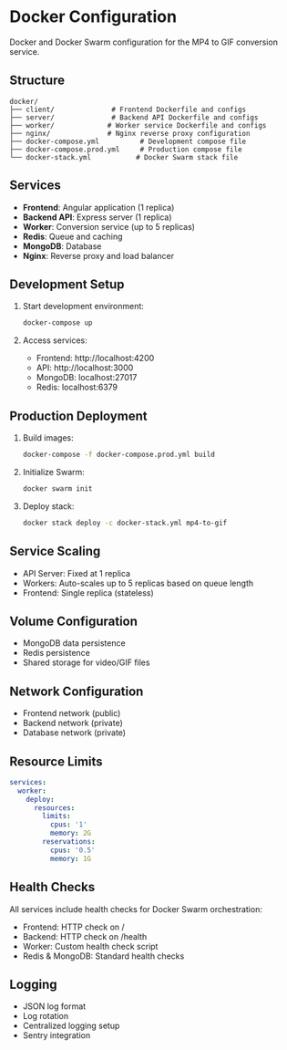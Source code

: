# Docker Configuration

Docker and Docker Swarm configuration for the MP4 to GIF conversion service.

## Structure

```
docker/
├── client/              # Frontend Dockerfile and configs
├── server/              # Backend API Dockerfile and configs
├── worker/             # Worker service Dockerfile and configs
├── nginx/              # Nginx reverse proxy configuration
├── docker-compose.yml          # Development compose file
├── docker-compose.prod.yml     # Production compose file
└── docker-stack.yml           # Docker Swarm stack file
```

## Services

- **Frontend**: Angular application (1 replica)
- **Backend API**: Express server (1 replica)
- **Worker**: Conversion service (up to 5 replicas)
- **Redis**: Queue and caching
- **MongoDB**: Database
- **Nginx**: Reverse proxy and load balancer

## Development Setup

1. Start development environment:
   ```bash
   docker-compose up
   ```

2. Access services:
   - Frontend: http://localhost:4200
   - API: http://localhost:3000
   - MongoDB: localhost:27017
   - Redis: localhost:6379

## Production Deployment

1. Build images:
   ```bash
   docker-compose -f docker-compose.prod.yml build
   ```

2. Initialize Swarm:
   ```bash
   docker swarm init
   ```

3. Deploy stack:
   ```bash
   docker stack deploy -c docker-stack.yml mp4-to-gif
   ```

## Service Scaling

- API Server: Fixed at 1 replica
- Workers: Auto-scales up to 5 replicas based on queue length
- Frontend: Single replica (stateless)

## Volume Configuration

- MongoDB data persistence
- Redis persistence
- Shared storage for video/GIF files

## Network Configuration

- Frontend network (public)
- Backend network (private)
- Database network (private)

## Resource Limits

```yaml
services:
  worker:
    deploy:
      resources:
        limits:
          cpus: '1'
          memory: 2G
        reservations:
          cpus: '0.5'
          memory: 1G
```

## Health Checks

All services include health checks for Docker Swarm orchestration:
- Frontend: HTTP check on /
- Backend: HTTP check on /health
- Worker: Custom health check script
- Redis & MongoDB: Standard health checks

## Logging

- JSON log format
- Log rotation
- Centralized logging setup
- Sentry integration 